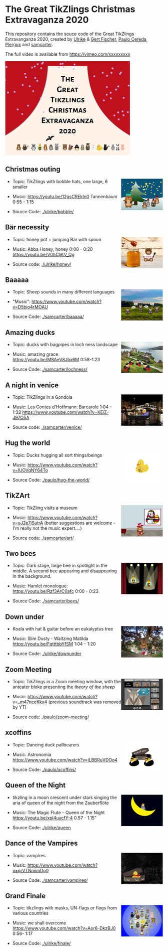 # The Great TikZlings Christmas Extravaganza 2020

This repository contains the souce code of the Great TikZlings Extravanganza 2020, created by [Ulrike](https://github.com/u-fischer) & [Gert Fischer](https://github.com/g-fischer), [Paulo Cereda](https://github.com/cereda), [Plergux](https://github.com/Plergux) and [samcarter](https://github.com/samcarter).

The full video is available from https://vimeo.com/xxxxxxxxx

<a href="https://vimeo.com/xxxxxxxxx"><img src="./storyboard/previews/title.png" height="300"></a>

## Christmas outing

<img align="right" src="./storyboard/previews/bobble.png" height="100">

- Topic: TikZlings with bobble hats, one large, 6 smaller

- Music: https://youtu.be/12gsCREkIn0  Tannenbaum 0:55 - 1:15

- Source Code: [./ulrike/bobble/](https://github.com/samcarter/Extravaganza2020/tree/master/ulrike/bobble)

## Bär necessity 

<img align="right" src="./storyboard/previews/honey.png" height="100">

- Topic: honey pot + jumping Bär with spoon

- Music: Abba Honey, honey 0:08 - 0:20 https://youtu.be/V0hCIjKV_Qg 

- Source code: [./ulrike/honey/](https://github.com/samcarter/Extravaganza2020/tree/master/ulrike/honey)

## Baaaaa

<img align="right" src="./storyboard/previews/baaaaa.png" height="100">

- Topic: Sheep sounds in many different languages

- "Music": https://www.youtube.com/watch?v=D5bjo4rMOAU

- Source Code: [./samcarter/baaaaa/](https://github.com/samcarter/Extravaganza2020/tree/master/samcarter/baaaaa)

## Amazing ducks

<img align="right" src="./storyboard/previews/lochness.png" height="100">

- Topic: ducks with bagpipes in loch ness landscape

- Music: amazing grace https://youtu.be/M8AeV8Jbx6M 0:58-1:23

- Source Code: [./samcarter/lochness/](https://github.com/samcarter/Extravaganza2020/tree/master/samcarter/lochness)

## A night in venice

<img align="right" src="./storyboard/previews/venice.png" height="100">

- Topic: TikZlings in a Gondola 

- Music: Les Contes d'Hoffmann: Barcarole 1:04 - 1:32 https://www.youtube.com/watch?v=KEiZ-J97O5A

- Source code: [./samcarter/venice/](https://github.com/samcarter/Extravaganza2020/tree/master/samcarter/venice)

## Hug the world 

<img align="right" src="./storyboard/previews/hug-the-world.png" height="100">

- Topic: Ducks hugging all sort things/beings

- Music: https://www.youtube.com/watch?v=IUOVqNY64To

- Source Code: [./paulo/hug-the-world/](https://github.com/samcarter/Extravaganza2020/tree/master/paulo/hug-the-world)

## TikZArt

<img align="right" src="./storyboard/previews/art.png" height="100">

- Topic: TikZling visits a museum

- Music: https://www.youtube.com/watch?v=uJ2e7jSutrA (better suggestions are welcome - I'm really not the music expert....)

- Source code: [./samcarter/art/](https://github.com/samcarter/Extravaganza2020/tree/master/samcarter/art)

## Two bees 

<img align="right" src="./storyboard/previews/bees.png" height="100">

- Topic: Dark stage, large bee in spotlight in the middle. A second bee appearing and disappearing in the background. 

- Music: Hamlet monologue: https://youtu.be/Rzf3ArC0afc 0:00 - 0:23

- Source Code: [./samcarter/bees/](https://github.com/samcarter/Extravaganza2020/tree/master/samcarter/bess)

## Down under

<img align="right" src="./storyboard/previews/downunder.png" height="100">

- Koala with hat & guitar before an eukalyptus tree

- Music: Slim Dusty - Waltzing Matilda https://youtu.be/FqtttbbYfSM 1:04 - 1:20

- Source Code: [./ulrike/downunder](https://github.com/samcarter/Extravaganza2020/tree/master/ulrike/downunder)

## Zoom Meeting

<img align="right" src="./storyboard/previews/tikzlings-meeting.png" height="100">

- Topic: TikZlings in a Zoom meeting window, with the anteater bloke presenting the _theory of the sheep_

- Music: https://www.youtube.com/watch?v=_m47nceKkx4 (previous soundtrack was removed by YT)

- Source code: [./paulo/zoom-meeting/](https://github.com/samcarter/Extravaganza2020/tree/master/paulo/zoom-meeting)

## xcoffins

<img align="right" src="./storyboard/previews/xcoffins.png" height="100">

- Topic: Dancing duck pallbearers

- Music: Astronomia https://www.youtube.com/watch?v=iLBBRuVDOo4

- Source Code: [./paulo/xcoffins/](https://github.com/samcarter/Extravaganza2020/tree/master/paulo/xcoffins)

## Queen of the Night

<img align="right" src="./storyboard/previews/queen.png" height="100">

- tikzling in a moon crescent under stars singing the aria of queen of the night from the Zauberflöte

- Music: The Magic Flute – Queen of the Night https://youtu.be/xpI4uxcfY-4 0.57 - 1.15"

- Source Code: [./ulrike/queen](https://github.com/samcarter/Extravaganza2020/tree/master/ulrike/queen)

## Dance of the Vampires

<img align="right" src="./storyboard/previews/vampires.png" height="100">

- Topic: vampires

- Music: https://www.youtube.com/watch?v=qrVTNmimDp0

- Source Code: [./samcarter/vampires/](https://github.com/samcarter/Extravaganza2020/tree/master/samcarter/vampires)

## Grand Finale

<img align="right" src="./storyboard/previews/finale.png" height="100">

- Topic: tikzlings with masks, UN-flags or flags from various countries

- Music: we shall overcome https://www.youtube.com/watch?v=Aor6-DkzBJ0 0:56- 1:17

- Source Code: [./ulrike/finale/](https://github.com/samcarter/Extravaganza2020/tree/master/ulrike/finale)
